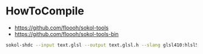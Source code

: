 # HowToCompile

- https://github.com/floooh/sokol-tools
- https://github.com/floooh/sokol-tools-bin

```bash
sokol-shdc --input text.glsl --output text.glsl.h --slang glsl410:hlsl5:metal_macos:wgsl
```